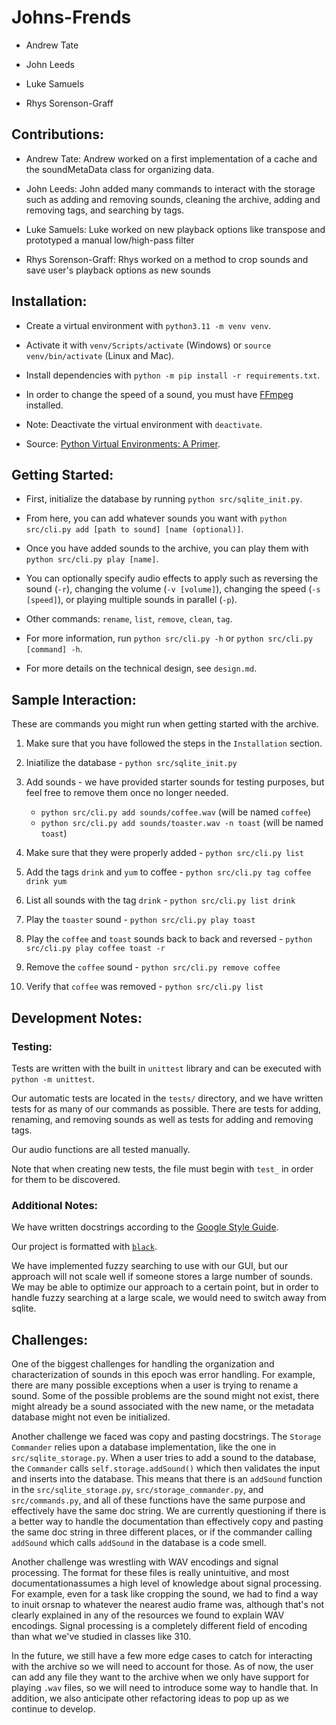 # Johns-Frends

* Andrew Tate

* John Leeds

* Luke Samuels

* Rhys Sorenson-Graff

## Contributions:

* Andrew Tate: Andrew worked on a first implementation of a cache and the soundMetaData class for organizing data.

* John Leeds: John added many commands to interact with the storage such as adding and removing sounds, cleaning the archive, adding and removing tags, and searching by tags.

* Luke Samuels: Luke worked on new playback options like transpose and prototyped a manual low/high-pass filter 

* Rhys Sorenson-Graff: Rhys worked on a method to crop sounds and save user's playback options as new sounds

## Installation:

* Create a virtual environment with `python3.11 -m venv venv`.

* Activate it with `venv/Scripts/activate` (Windows) or `source venv/bin/activate` (Linux and Mac).

* Install dependencies with `python -m pip install -r requirements.txt`.

* In order to change the speed of a sound, you must have [FFmpeg](https://ffmpeg.org/) installed.

* Note: Deactivate the virtual environment with `deactivate`.

* Source: [Python Virtual Environments: A Primer](https://realpython.com/python-virtual-environments-a-primer).

## Getting Started:

* First, initialize the database by running `python src/sqlite_init.py`.

* From here, you can add whatever sounds you want with `python src/cli.py add [path to sound] [name (optional)]`.

* Once you have added sounds to the archive, you can play them with `python src/cli.py play [name]`.

* You can optionally specify audio effects to apply such as reversing the sound (`-r`), changing the volume (`-v [volume]`), changing the speed (`-s [speed]`), or playing multiple sounds in parallel (`-p`).

* Other commands: `rename`, `list`, `remove`, `clean`, `tag`.

* For more information, run `python src/cli.py -h` or `python src/cli.py [command] -h`.

* For more details on the technical design, see `design.md`.

## Sample Interaction:

These are commands you might run when getting started with the archive.

1. Make sure that you have followed the steps in the `Installation` section.

2. Iniatilize the database - `python src/sqlite_init.py`

3. Add sounds - we have provided starter sounds for testing purposes, but feel free to remove them once no longer needed.
    * `python src/cli.py add sounds/coffee.wav` (will be named `coffee`)
    * `python src/cli.py add sounds/toaster.wav -n toast` (will be named `toast`)

4. Make sure that they were properly added - `python src/cli.py list`

5. Add the tags `drink` and `yum` to coffee - `python src/cli.py tag coffee drink yum`

6. List all sounds with the tag `drink` - `python src/cli.py list drink`

7. Play the `toaster` sound - `python src/cli.py play toast`

8. Play the `coffee` and `toast` sounds back to back and reversed - `python src/cli.py play coffee toast -r`

9. Remove the `coffee` sound - `python src/cli.py remove coffee`

10. Verify that `coffee` was removed - `python src/cli.py list`

## Development Notes:

### Testing:

Tests are written with the built in `unittest` library and can be executed with `python -m unittest`.

Our automatic tests are located in the `tests/` directory, and we have written tests for as many of our commands as possible.
There are tests for adding, renaming, and removing sounds as well as tests for adding and removing tags.

Our audio functions are all tested manually.

Note that when creating new tests, the file must begin with `test_` in order for them to be discovered.

### Additional Notes:

We have written docstrings according to the [Google Style Guide](https://google.github.io/styleguide/pyguide.html#s3.8-comments-and-docstrings).

Our project is formatted with [`black`](https://black.readthedocs.io/en/stable/).

We have implemented fuzzy searching to use with our GUI, but our approach will not scale well if someone stores a large number of sounds.
We may be able to optimize our approach to a certain point, but in order to handle fuzzy searching at a large scale, we would need to switch away from sqlite.

## Challenges:

One of the biggest challenges for handling the organization and characterization of sounds in this epoch was error handling.
For example, there are many possible exceptions when a user is trying to rename a sound.
Some of the possible problems are the sound might not exist, there might already be a sound associated with the new name, or the metadata database might not even be initialized.

Another challenge we faced was copy and pasting docstrings.
The `Storage Commander` relies upon a database implementation, like the one in `src/sqlite_storage.py`.
When a user tries to add a sound to the database, the `Commander` calls `self.storage.addSound()` which then validates the input and inserts into the database.
This means that there is an `addSound` function in the `src/sqlite_storage.py`, `src/storage_commander.py`, and `src/commands.py`, and all of these functions have the same purpose and effectively have the same doc string.
We are currently questioning if there is a better way to handle the documentation than effectively copy and pasting the same doc string in three different places, or if the commander calling `addSound` which calls `addSound` in the database is a code smell.

Another challenge was wrestling with WAV encodings and signal processing. The format for these files is really unintuitive, and most documentationassumes a high level of knowledge about signal processing. For example, even for a task like cropping the sound, we had to find a way to inuit orsnap to whatever the nearest audio frame was, although that's not clearly explained in any of the resources we found to explain WAV encodings. Signal processing is a completely different field of encoding than what we've studied in classes like 310.

In the future, we still have a few more edge cases to catch for interacting with the archive so we will need to account for those.
As of now, the user can add any file they want to the archive when we only have support for playing `.wav` files, so we will need to introduce some way to handle that.
In addition, we also anticipate other refactoring ideas to pop up as we continue to develop.
